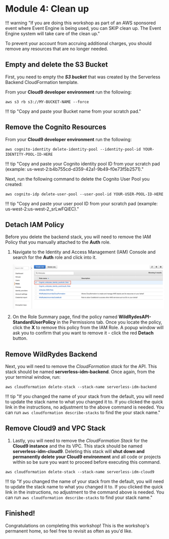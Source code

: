 # Module 4: Clean up

!!! warning     "If you are doing this workshop as part of an AWS sponsored event where Event Engine is being used, you can SKIP clean up.  The Event Engine system will take care of the clean up."

To prevent your account from accruing additional charges, you should remove any resources that are no longer needed.

## Empty and delete the S3 Bucket

First, you need to empty the ***S3 bucket*** that was created by the Serverless Backend CloudFormation template.

From your **Cloud9 developer environment** run the following:
	
```
aws s3 rb s3://MY-BUCKET-NAME --force 
```

!!! tip "Copy and paste your Bucket name from your scratch pad."

## Remove the Cognito Resources

From your **Cloud9 developer environment** run the following:
	
```
aws cognito-identity delete-identity-pool --identity-pool-id YOUR-IDENTITY-POOL-ID-HERE
```

!!! tip "Copy and paste your Cognito identity pool ID from your scratch pad (example: us-west-2:b4b755cd-d359-42a1-9b49-f0e73f5b2571)."

Next, run the following command to delete the Cognito User Pool you created:

```
aws cognito-idp delete-user-pool --user-pool-id YOUR-USER-POOL-ID-HERE
```
	
!!! tip "Copy and paste your user pool ID from your scratch pad (example: us-west-2:us-west-2_srLwFQiEC)."

## Detach IAM Policy

Before you delete the backend stack, you will need to remove the IAM Policy that you manually attached to the **Auth** role. 

1. Navigate to the Identity and Access Management (IAM) Console and search for the **Auth** role and click into it.

	![Find Auth Role](../images/iam-cleanup-findAuthRole.png)
	
2. On the Role Summary page, find the policy named **WildRydesAPI-StandardUserPolicy** in the Permissions tab. Once you locate the policy, click the **X** to remove this policy from the IAM Role. A popup window will ask you to confirm that you want to remove it - click the red **Detach** button.

## Remove WildRydes Backend

Next, you will need to remove the *CloudFormation stack* for the API. This stack should be named **serverless-idm-backend**. Once again, from the your terminal window, run:

```
aws cloudformation delete-stack --stack-name serverless-idm-backend
```
!!! tip "If you changed the name of your stack from the default, you will need to update the stack name to what you changed it to.  If you clicked the quick link in the instructions, no adjustment to the above command is needed. You can run `aws cloudformation describe-stacks` to find the your stack name."

## Remove Cloud9 and VPC Stack

1. Lastly, you will need to remove the *CloudFormation Stack* for the **Cloud9 instance** and the its VPC. This stack should be named **serverless-idm-cloud9**. Deleting this stack will **shut down and permanently delete your Cloud9 environment** and all code or projects within so be sure you want to proceed before executing this command.

```
aws cloudformation delete-stack --stack-name serverless-idm-cloud9
```
	
!!! tip "If you changed the name of your stack from the default, you will need to update the stack name to what you changed it to.  If you clicked the quick link in the instructions, no adjustment to the command above is needed.  You can run `aws cloudformation describe-stacks` to find your stack name."


## Finished!

Congratulations on completing this workshop! This is the workshop's permanent home, so feel free to revisit as often as you'd like.


